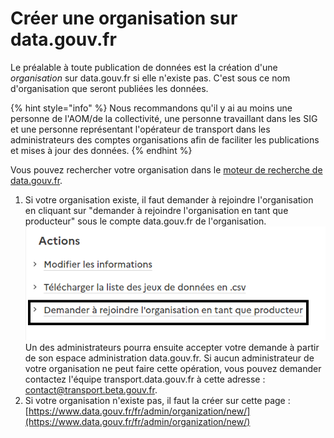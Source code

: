 # Créer une organisation sur data.gouv.fr

Le préalable à toute publication de données est la création d'une _organisation_ sur data.gouv.fr si elle n'existe pas. C'est sous ce nom d'organisation que seront publiées les données.

{% hint style="info" %}
Nous recommandons qu'il y ai au moins une personne de l'AOM/de la collectivité, une personne travaillant dans les SIG et une personne représentant l'opérateur de transport dans les administrateurs des comptes organisations afin de faciliter les publications et mises à jour des données.&#x20;
{% endhint %}

Vous pouvez rechercher votre organisation dans le [moteur de recherche de data.gouv.fr](https://www.data.gouv.fr/fr/organizations/).&#x20;

1. Si votre organisation existe, il faut demander à rejoindre l'organisation en cliquant sur "demander à rejoindre l'organisation en tant que producteur" sous le compte data.gouv.fr de l'organisation. \
   ![](<../../.gitbook/assets/image (1) (1).png>)\
   Un des administrateurs pourra ensuite accepter votre demande à partir de son espace administration data.gouv.fr. Si aucun administrateur de votre organisation ne peut faire cette opération, vous pouvez demander contactez l'équipe transport.data.gouv.fr à cette adresse : contact@transport.beta.gouv.fr.
2. Si votre organisation n'existe pas, il faut la créer sur cette page : [https://www.data.gouv.fr/fr/admin/organization/new/](https://www.data.gouv.fr/fr/admin/organization/new/)
